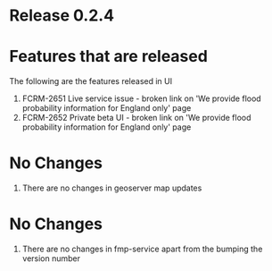 # Release 0.2.4

# Features that are released
The following are the features released in UI
1. FCRM-2651 Live service issue - broken link on 'We provide flood probability information for England only' page
2. FCRM-2652 Private beta UI - broken link on 'We provide flood probability information for England only' page


# No Changes
1) There are no changes in geoserver map updates

# No Changes
1) There are no changes in fmp-service apart from the bumping the version number


